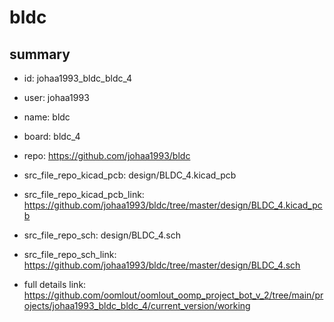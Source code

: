 # bldc
 
## summary 
* id: johaa1993_bldc_bldc_4
* user: johaa1993
* name: bldc
* board: bldc_4
* repo: https://github.com/johaa1993/bldc
* src_file_repo_kicad_pcb: design/BLDC_4.kicad_pcb
* src_file_repo_kicad_pcb_link: https://github.com/johaa1993/bldc/tree/master/design/BLDC_4.kicad_pcb


* src_file_repo_sch: design/BLDC_4.sch
* src_file_repo_sch_link: https://github.com/johaa1993/bldc/tree/master/design/BLDC_4.sch
* full details link: https://github.com/oomlout/oomlout_oomp_project_bot_v_2/tree/main/projects/johaa1993_bldc_bldc_4/current_version/working  






